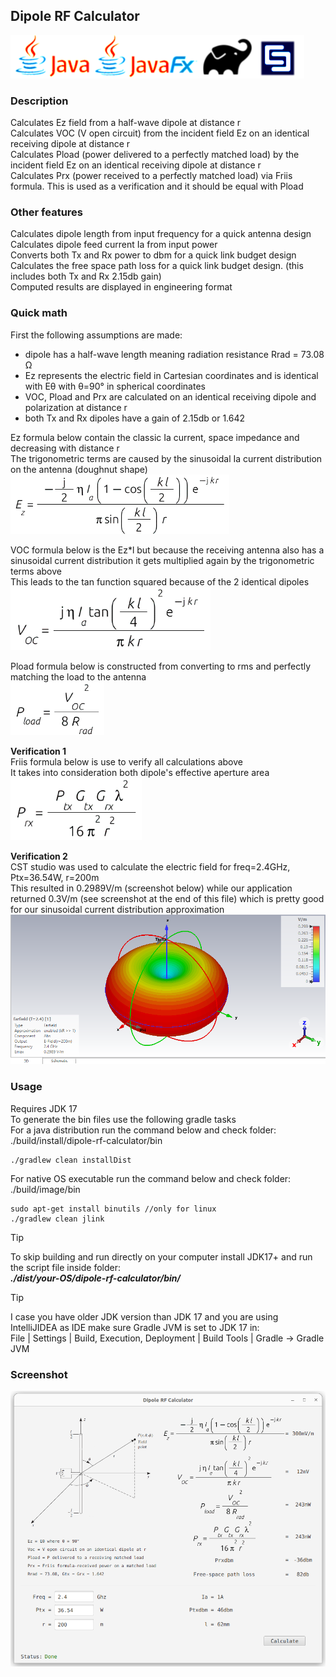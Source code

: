 Dipole RF Calculator
--
![](assets/images/logo2.png)
### Description<br/>
Calculates Ez field from a half-wave dipole at distance r<br/>
Calculates VOC (V open circuit) from the incident field Ez on an identical receiving dipole at distance r <br/>
Calculates Pload (power delivered to a perfectly matched load) by the incident field Ez on an identical receiving dipole at distance r <br/>
Calculates Prx (power received to a perfectly matched load) via Friis formula. This is used as a verification and it should be equal with Pload

### Other features
Calculates dipole length from input frequency for a quick antenna design<br/>
Calculates dipole feed current Ia from input power<br/>
Converts both Tx and Rx power to dbm for a quick link budget design<br/>
Calculates the free space path loss for a quick link budget design. (this includes both Tx and Rx 2.15db gain)<br/>
Computed results are displayed in engineering format<br/>

### Quick math
First the following assumptions are made:
* dipole has a half-wave length meaning radiation resistance Rrad = 73.08 &#937;
* Ez represents the electric field in Cartesian coordinates  and is identical with E&#952; with &#952;=90&#176; in spherical coordinates
* VOC, Pload and Prx are calculated on an identical receiving dipole and polarization at distance r
* both Tx and Rx dipoles have a gain of 2.15db or 1.642

Ez formula below contain the classic Ia current, space impedance and decreasing with distance r<br>
The trigonometric terms are caused by the sinusoidal Ia current distribution on the antenna (doughnut shape)<br>
<img src="assets/images/half-dipole2.png" width="350px">
<br/>

VOC formula below is the Ez*l but because the receiving antenna also has a sinusoidal current distribution it gets multiplied again by the trigonometric terms above<br/>
This leads to the tan function squared because of the 2 identical dipoles<br/>
<img src="assets/images/half-dipole3.png" width="320px">
<br/>

Pload formula below is constructed from converting to rms and perfectly matching the load to the antenna<br/>
<img src="assets/images/half-dipole4.png" width="150px">
<br/>

**Verification 1**<br/>
Friis formula below is use to verify all calculations above<br/>
It takes into consideration both dipole's effective aperture area<br/>
<img src="assets/images/half-dipole5.png" width="210px">
<br/>

**Verification 2**<br/>
CST studio was used to calculate the electric field for freq=2.4GHz, Ptx=36.54W, r=200m<br/>
This resulted in 0.2989V/m (screenshot below) while our application returned 0.3V/m (see screenshot at the end of this file) which is pretty good for our sinusoidal current distribution approximation<br/>
![](assets/images/cst.png)
<br/>

### Usage
Requires JDK 17<br/>
To generate the bin files use the following gradle tasks<br/>
For a java distribution run the command below and check folder: ./build/install/dipole-rf-calculator/bin<br/>
```
./gradlew clean installDist
```
For native OS executable run the command below and check folder: ./build/image/bin
```
sudo apt-get install binutils //only for linux
./gradlew clean jlink 
```

> [!TIP]
> To skip building and run directly on your computer install JDK17+ and run the script file inside folder:<br/>
> ***./dist/your-OS/dipole-rf-calculator/bin/***

> [!TIP]
> I case you have older JDK version than JDK 17 and you are using IntelliJIDEA as IDE make sure Gradle JVM is set to JDK 17 in:<br/>
> File | Settings | Build, Execution, Deployment | Build Tools | Gradle  -> Gradle JVM

### Screenshot
![](assets/images/screenshot1.png)
